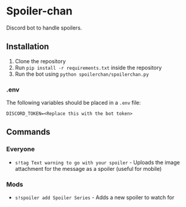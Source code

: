# Spoiler-chan
Discord bot to handle spoilers.

## Installation
1. Clone the repository
2. Run `pip install -r requirements.txt` inside the repository
3. Run the bot using `python spoilerchan/spoilerchan.py`

### .env
The following variables should be placed in a `.env` file:

```
DISCORD_TOKEN=<Replace this with the bot token>
```

## Commands
### Everyone
- `s!tag Text warning to go with your spoiler` - Uploads the image attachment for the message as a spoiler (useful for mobile)

### Mods
- `s!spoiler add Spoiler Series` - Adds a new spoiler to watch for
